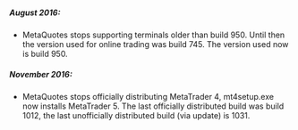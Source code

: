 ##### August 2016:

- MetaQuotes stops supporting terminals older than build 950. Until then the version used for online trading was build 745.
  The version used now is build 950.


##### November 2016:

- MetaQuotes stops officially distributing MetaTrader 4, mt4setup.exe now installs MetaTrader 5. The last officially 
  distributed build was build 1012, the last unofficially distributed build (via update) is 1031.
